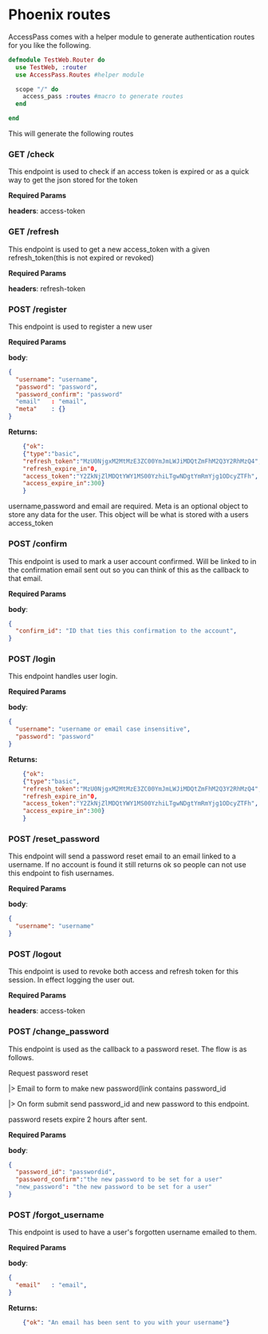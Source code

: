 # Phoenix routes
AccessPass comes with a helper module to generate authentication routes for you like the following.

```elixir
defmodule TestWeb.Router do
  use TestWeb, :router
  use AccessPass.Routes #helper module

  scope "/" do
    access_pass :routes #macro to generate routes
  end

end
```

This will generate the following routes

### GET /check

This endpoint is used to check if an access token is expired or as a quick way to get the json stored for the token

<b>Required Params</b>

<b>headers</b>: access-token

### GET /refresh

This endpoint is used to get a new access\_token with a given refresh\_token(this is not expired or revoked)

<b>Required Params</b>

<b>headers</b>: refresh-token

### POST /register

This endpoint is used to register a new user

<b>Required Params</b>

<b>body</b>: 

```json
{ 
  "username": "username",
  "password": "password",
  "password_confirm": "password"
  "email"   : "email",
  "meta"    : {}  
}       
```
<b>Returns:</b>

```json
	{"ok": 
	{"type":"basic",
	"refresh_token":"MzU0NjgxM2MtMzE3ZC00YmJmLWJiMDQtZmFhM2Q3Y2RhMzQ4",
	"refresh_expire_in"0,
	"access_token":"Y2ZkNjZlMDQtYWY1MS00YzhiLTgwNDgtYmRmYjg1ODcyZTFh",
	"access_expire_in":300}
	}
```
username,password and email are required. Meta is an optional object to store any data for the user. This object will be what is stored with a users access\_token

### POST /confirm

This endpoint is used to mark a user account confirmed. Will be linked to in the confirmation email sent out so you can think of this as the callback to that email.

<b>Required Params</b>

<b>body</b>: 

```json
{ 
  "confirm_id": "ID that ties this confirmation to the account",
}       
```

### POST /login
This endpoint handles user login.

<b>Required Params</b>

<b>body</b>: 

```json
{ 
  "username": "username or email case insensitive",
  "password": "password"
}       
```

<b>Returns:</b>

```json
	{"ok": 
	{"type":"basic",
	"refresh_token":"MzU0NjgxM2MtMzE3ZC00YmJmLWJiMDQtZmFhM2Q3Y2RhMzQ4",
	"refresh_expire_in"0,
	"access_token":"Y2ZkNjZlMDQtYWY1MS00YzhiLTgwNDgtYmRmYjg1ODcyZTFh",
	"access_expire_in":300}
	}
```

### POST /reset_password
This endpoint will send a password reset email to an email linked to a username. If no account is found it still returns ok so people can not use this endpoint to fish usernames.

<b>Required Params</b>

<b>body</b>: 

```json
{ 
  "username": "username"
}       
```

### POST /logout
This endpoint is used to revoke both access and refresh token for this session. In effect logging the user out.

<b>Required Params</b>

<b>headers</b>: access-token

### POST /change_password
This endpoint is used as the callback to a password reset. The flow is as follows.

Request password reset 

|> Email to form to make new password(link contains password_id

|> On form submit send password_id and new password to this endpoint.

password resets expire 2 hours after sent.

<b>Required Params</b>

<b>body</b>: 

```json
{ 
  "password_id": "passwordid",
  "password_confirm":"the new password to be set for a user"
  "new_password": "the new password to be set for a user"
}       
```

### POST /forgot_username

This endpoint is used to have a user's forgotten username emailed to them.

<b>Required Params</b>

<b>body</b>: 

```json
{ 
  "email"   : "email",
}       
```
<b>Returns:</b>

```json
	{"ok": "An email has been sent to you with your username"}
```
